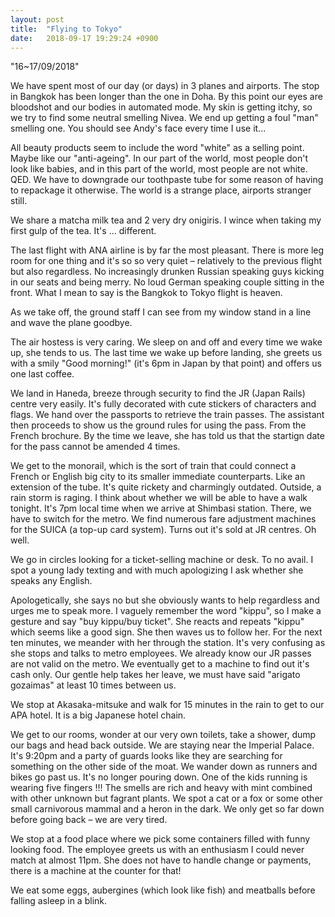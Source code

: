 ```yaml
---
layout: post
title:  "Flying to Tokyo"
date:   2018-09-17 19:29:24 +0900
---
```


"16~17/09/2018"

We have spent most of our day (or days) in 3 planes and airports.
The stop in Bangkok has been longer than the one in Doha. 
By this point our eyes are bloodshot and our bodies in automated mode. 
My skin is getting itchy, so we try to find some neutral smelling Nivea.
We end up getting a foul "man" smelling one. 
You should see Andy's face every time I use it...

All beauty products seem to include the word "white" as a selling point. Maybe like our "anti-ageing".
In our part of the world, most people don't look like babies, and in this part of the world, most people are not white. QED.
We have to downgrade our toothpaste tube for some reason of having to repackage it otherwise.
The world is a strange place, airports stranger still.

We share a matcha milk tea and 2 very dry onigiris. I wince when taking my first gulp of the tea.
It's ... different.

The last flight with ANA airline is by far the most pleasant. 
There is more leg room for one thing and it's so so very quiet – relatively to the previous flight but also regardless. 
No increasingly drunken Russian speaking guys kicking in our seats and being merry.
No loud German speaking couple sitting in the front.
What I mean to say is the Bangkok to Tokyo flight is heaven.

As we take off, the ground staff I can see from my window stand in a line and wave the plane goodbye.

The air hostess is very caring. We sleep on and off and every time we wake up, she tends to us.
The last time we wake up before landing, she greets us with a smily "Good morning!" (it's 6pm in Japan by that point) and offers us one last coffee.

We land in Haneda, breeze through security to find the JR (Japan Rails) centre very easily.
It's fully decorated with cute stickers of characters and flags. 
We hand over the passports to retrieve the train passes. 
The assistant then proceeds to show us the ground rules for using the pass. 
From the French brochure.
By the time we leave, she has told us that the startign date for the pass cannot be amended 4 times.

We get to the monorail, which is the sort of train that could connect a French or English big city to its smaller immediate counterparts. Like an extension of the tube.
It's quite rickety and charmingly outdated. 
Outside, a rain storm is raging. 
I think about whether we will be able to have a walk tonight. 
It's 7pm local time when we arrive at Shimbasi station.
There, we have to switch for the metro. 
We find numerous fare adjustment machines for the SUICA (a top-up card system). 
Turns out it's sold at JR centres. Oh well.

We go in circles looking for a ticket-selling machine or desk. To no avail.
I spot a young lady texting and with much apologizing I ask whether she speaks any English.

Apologetically, she says no but she obviously wants to help regardless and urges me to speak more.
I vaguely remember the word "kippu", so I make a gesture and say "buy kippu/buy ticket".
She reacts and repeats "kippu" which seems like a good sign. She then waves us to follow her.
For the next ten minutes, we meander with her through the station.
It's very confusing as she stops and talks to metro employees.
We already know our JR passes are not valid on the metro.
We eventually get to a machine to find out it's cash only. 
Our gentle help takes her leave, we must have said "arigato gozaimas" at least 10 times between us.

We stop at Akasaka-mitsuke and walk for 15 minutes in the rain to get to our APA hotel.
It is a big Japanese hotel chain.

We get to our rooms, wonder at our very own toilets, take a shower, dump our bags and head back outside.
We are staying near the Imperial Palace. 
It's 9:20pm and a party of guards looks like they are searching for something on the other side of the moat.
We wander down as runners and bikes go past us. 
It's no longer pouring down. One of the kids running is wearing five fingers !!!
The smells are rich and heavy with mint combined with other unknown but fagrant plants. 
We spot a cat or a fox or some other small carnivorous mammal and a heron in the dark.
We only get so far down before going back – we are very tired.

We stop at a food place where we pick some containers filled with funny looking food.
The employee greets us with an enthusiasm I could never match at almost 11pm.
She does not have to handle change or payments, there is a machine at the counter for that!

We eat some eggs, aubergines (which look like fish) and meatballs before falling asleep in a blink. 



